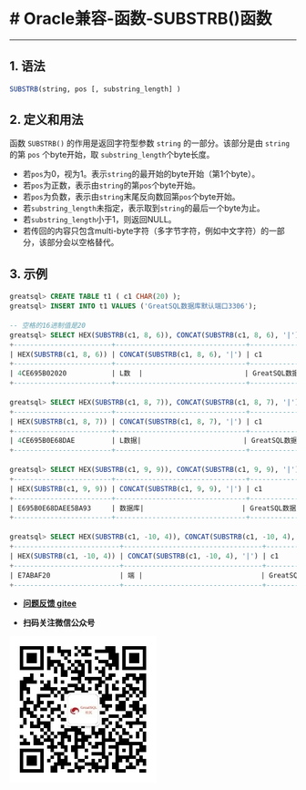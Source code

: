 # # Oracle兼容-函数-SUBSTRB()函数
---


## 1. 语法

```sql
SUBSTRB(string, pos [, substring_length] )
```

## 2. 定义和用法
函数 `SUBSTRB()` 的作用是返回字符型参数 `string` 的一部分。该部分是由 `string` 的第 `pos` 个byte开始，取 `substring_length`个byte长度。

- 若`pos`为0，视为1。表示`string`的最开始的byte开始（第1个byte）。
- 若`pos`为正数，表示由`string`的第`pos`个byte开始。
- 若`pos`为负数，表示由`string`末尾反向数回第`pos`个byte开始。
- 若`substring_length`未指定，表示取到`string`的最后一个byte为止。
- 若`substring_length`小于1，则返回NULL。
- 若传回的内容只包含multi-byte字符（多字节字符，例如中文字符）的一部分，该部分会以空格替代。

## 3. 示例

```sql
greatsql> CREATE TABLE t1 ( c1 CHAR(20) );
greatsql> INSERT INTO t1 VALUES ('GreatSQL数据库默认端口3306');

-- 空格的16进制值是20
greatsql> SELECT HEX(SUBSTRB(c1, 8, 6)), CONCAT(SUBSTRB(c1, 8, 6), '|'), c1 FROM t1;
+------------------------+--------------------------------+-----------------------------------+
| HEX(SUBSTRB(c1, 8, 6)) | CONCAT(SUBSTRB(c1, 8, 6), '|') | c1                                |
+------------------------+--------------------------------+-----------------------------------+
| 4CE695B02020           | L数  |                         | GreatSQL数据库默认端口3306        |
+------------------------+--------------------------------+-----------------------------------+

greatsql> SELECT HEX(SUBSTRB(c1, 8, 7)), CONCAT(SUBSTRB(c1, 8, 7), '|'), c1 FROM t1;
+------------------------+--------------------------------+-----------------------------------+
| HEX(SUBSTRB(c1, 8, 7)) | CONCAT(SUBSTRB(c1, 8, 7), '|') | c1                                |
+------------------------+--------------------------------+-----------------------------------+
| 4CE695B0E68DAE         | L数据|                         | GreatSQL数据库默认端口3306        |
+------------------------+--------------------------------+-----------------------------------+

greatsql> SELECT HEX(SUBSTRB(c1, 9, 9)), CONCAT(SUBSTRB(c1, 9, 9), '|'), c1 FROM t1;
+------------------------+--------------------------------+-----------------------------------+
| HEX(SUBSTRB(c1, 9, 9)) | CONCAT(SUBSTRB(c1, 9, 9), '|') | c1                                |
+------------------------+--------------------------------+-----------------------------------+
| E695B0E68DAEE5BA93     | 数据库|                        | GreatSQL数据库默认端口3306        |
+------------------------+--------------------------------+-----------------------------------+

greatsql> SELECT HEX(SUBSTRB(c1, -10, 4)), CONCAT(SUBSTRB(c1, -10, 4), '|'), c1 FROM t1;
+--------------------------+----------------------------------+-----------------------------------+
| HEX(SUBSTRB(c1, -10, 4)) | CONCAT(SUBSTRB(c1, -10, 4), '|') | c1                                |
+--------------------------+----------------------------------+-----------------------------------+
| E7ABAF20                 | 端 |                             | GreatSQL数据库默认端口3306        |
+--------------------------+----------------------------------+-----------------------------------+
```

- **[问题反馈 gitee](https://gitee.com/GreatSQL/GreatSQL-Manual/issues)**

- **扫码关注微信公众号**

![greatsql-wx](../../greatsql-wx.jpg)
